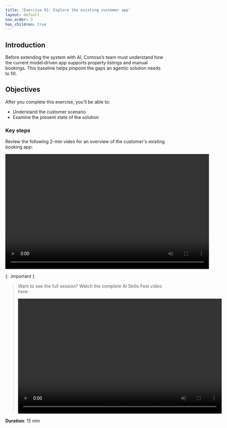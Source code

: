 ```yaml
---
title: 'Exercise 01: Explore the existing customer app'
layout: default
nav_order: 3
has_children: true
---
```


## Introduction
Before extending the system with AI, Contoso’s team must understand how the current model‑driven app supports property listings and manual bookings. This baseline helps pinpoint the gaps an agentic solution needs to fill.

## Objectives
After you complete this exercise, you'll be able to:
- Understand the customer scenario
- Examine the present state of the solution

### Key steps 

Review the following 2-min video for an overview of the customer's existing booking app:

<div>
<video style="width: 640px; height: 360px;" controls> 
<source src="../../media/AI_Skills_Fest_New.mp4" type="video/mp4"> 
</video> </div>


{: .important }
> Want to see the full session? Watch the complete AI Skills Fest video here:
>
> <div> <video style="width: 640px; height: 360px;" controls> Full video <source src="./../media/AI_Skills_Fest_-_Copilot_Studio_compressed.mp4" type="video/mp4"> </video> </div>



**Duration**: 15 min
